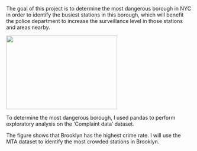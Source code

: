 The goal of this project is to determine the most dangerous borough in NYC in order to identify the busiest stations in this borough, which will benefit the police department to increase the surveillance level in those stations and areas nearby.

<img src="https://github.com/ReefSA/EDA_Project/blob/main/photo.png" width="300" height="200">


To determine the most dangerous borough, I used pandas to perform exploratory analysis on the ‘Complaint data’ dataset. 

The figure shows that Brooklyn has the highest crime rate. I will use the MTA dataset to identify the most crowded stations in Brooklyn. 
